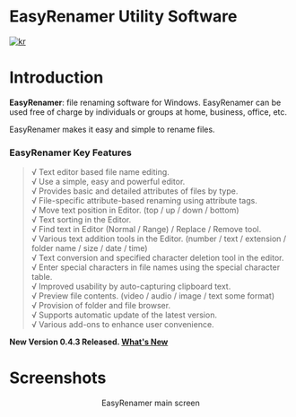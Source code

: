 # EasyRenamer Utility Software
[![kr](https://img.shields.io/badge/%EC%96%B8%EC%96%B4-%ED%95%9C%EA%B5%AD%EC%96%B4-green.svg)](https://github.com/swengkr/EasyRenamer/blob/main/README.kr.md)

Introduction
============

**EasyRenamer**: file renaming software for Windows. EasyRenamer can be used free of charge by individuals or groups at home, business, office, etc.


EasyRenamer makes it easy and simple to rename files.

<h3>EasyRenamer Key Features</h3>

> √ Text editor based file name editing.<br>
> √ Use a simple, easy and powerful editor.<br>
> √ Provides basic and detailed attributes of files by type.<br>
> √ File-specific attribute-based renaming using attribute tags.<br>
> √ Move text position in Editor. (top / up / down / bottom)<br>
> √ Text sorting in the Editor.<br>
> √ Find text in Editor (Normal / Range) / Replace / Remove tool.<br>
> √ Various text addition tools in the Editor. (number / text / extension / folder name / size / date / time)<br>
> √ Text conversion and specified character deletion tool in the editor.<br>
> √ Enter special characters in file names using the special character table.<br>
> √ Improved usability by auto-capturing clipboard text.<br>
> √ Preview file contents. (video / audio / image / text some format)<br>
> √ Provision of folder and file browser.<br>
> √ Supports automatic update of the latest version.<br>
> √ Various add-ons to enhance user convenience.<br>

**New Version 0.4.3 Released. [What's New](https://raw.githubusercontent.com/swengkr/EasyRenamer/main/update/packages/EasyRenamerSetup_0.4.3.15.zip "Download")**

Screenshots
===========
<p align="center">
  <img alt="" title="EasyRenamer main screen" src="https://raw.githubusercontent.com/swengkr/EasyRenamer/main/images/readme/kr/1.png"><br>
  EasyRenamer main screen<br><br>
  <img alt="" title="" src="https://raw.githubusercontent.com/swengkr/EasyRenamer/main/images/readme/kr/2.png"><br>
  <br><br>
  <img alt="" title="" src="https://raw.githubusercontent.com/swengkr/EasyRenamer/main/images/readme/kr/3.png"><br>
  <br><br>
  <img alt="" title="" src="https://raw.githubusercontent.com/swengkr/EasyRenamer/main/images/readme/kr/4.png"><br>
  <br><br>
  <img alt="" title="" src="https://raw.githubusercontent.com/swengkr/EasyRenamer/main/images/readme/kr/5.png"><br>
  <br><br>
  <img alt="" title="" src="https://raw.githubusercontent.com/swengkr/EasyRenamer/main/images/readme/kr/6.png"><br>
  <br><br>
  <img alt="" title="" src="https://raw.githubusercontent.com/swengkr/EasyRenamer/main/images/readme/kr/7.png"><br>
  <br><br>
  <img alt="" title="" src="https://raw.githubusercontent.com/swengkr/EasyRenamer/main/images/readme/kr/8.png"><br>
  <br><br>
  <img alt="" title="" src="https://raw.githubusercontent.com/swengkr/EasyRenamer/main/images/readme/kr/9.png"><br>
  <br><br>
  <img alt="" title="" src="https://raw.githubusercontent.com/swengkr/EasyRenamer/main/images/readme/kr/10.png"><br>
  <br><br>
  <img alt="" title="" src="https://raw.githubusercontent.com/swengkr/EasyRenamer/main/images/readme/kr/11.png"><br>
  <br><br>
  <img alt="" title="" src="https://raw.githubusercontent.com/swengkr/EasyRenamer/main/images/readme/kr/12.png"><br>
  <br><br>
  <img alt="" title="" src="https://raw.githubusercontent.com/swengkr/EasyRenamer/main/images/readme/kr/13.png"><br>
  <br><br>
  <img alt="" title="" src="https://raw.githubusercontent.com/swengkr/EasyRenamer/main/images/readme/kr/14.png"><br>
  <br><br>
  <img alt="" title="" src="https://raw.githubusercontent.com/swengkr/EasyRenamer/main/images/readme/kr/15.png"><br>
  <br><br>
  <img alt="" title="" src="https://raw.githubusercontent.com/swengkr/EasyRenamer/main/images/readme/kr/16.png"><br>
  <br><br>
  <img alt="" title="" src="https://raw.githubusercontent.com/swengkr/EasyRenamer/main/images/readme/kr/17.png"><br>
  <br><br>
  <img alt="" title="" src="https://raw.githubusercontent.com/swengkr/EasyRenamer/main/images/readme/kr/18.png"><br>
  <br><br>
  <img alt="" title="" src="https://raw.githubusercontent.com/swengkr/EasyRenamer/main/images/readme/kr/19.png"><br>
  <br><br>
  <img alt="" title="" src="https://raw.githubusercontent.com/swengkr/EasyRenamer/main/images/readme/kr/20.png"><br>
  <br><br>
  <img alt="" title="" src="https://raw.githubusercontent.com/swengkr/EasyRenamer/main/images/readme/kr/21.png"><br>
  <br><br>
</p>
